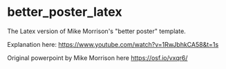 # better_poster_latex
The Latex version of Mike Morrison's "better poster" template.

Explanation here: https://www.youtube.com/watch?v=1RwJbhkCA58&t=1s

Original powerpoint by Mike Morrison here https://osf.io/vxqr6/
